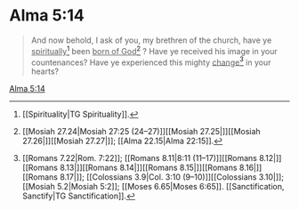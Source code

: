 # Alma 5:14

> And now behold, I ask of you, my brethren of the church, have ye <u>spiritually</u>[^a] been <u>born of God</u>[^b] ? Have ye received his image in your countenances? Have ye experienced this mighty <u>change</u>[^c] in your hearts?

[Alma 5:14](https://www.churchofjesuschrist.org/study/scriptures/bofm/alma/5?lang=eng&id=p14#p14)


[^a]: [[Spirituality|TG Spirituality]].  
[^b]: [[Mosiah 27.24|Mosiah 27:25 (24–27)]][[Mosiah 27.25|]][[Mosiah 27.26|]][[Mosiah 27.27|]]; [[Alma 22.15|Alma 22:15]].  
[^c]: [[Romans 7.22|Rom. 7:22]]; [[Romans 8.11|8:11 (11–17)]][[Romans 8.12|]][[Romans 8.13|]][[Romans 8.14|]][[Romans 8.15|]][[Romans 8.16|]][[Romans 8.17|]]; [[Colossians 3.9|Col. 3:10 (9–10)]][[Colossians 3.10|]]; [[Mosiah 5.2|Mosiah 5:2]]; [[Moses 6.65|Moses 6:65]]. [[Sanctification, Sanctify|TG Sanctification]].  
